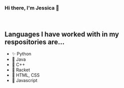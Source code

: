 <h3> Hi there, I'm Jessica 👋 </h3>
<br>

<h2> Languages I have worked with in my respositories are... </h2>
<ul>
  <li> ✨ Python </li>
  <li> 🌈 Java </li>
  <li> 🍂 C++ </li>
  <li> 🌻 Racket </li>
  <li> 🌲 HTML, CSS </li>
  <li> 🍄 Javascript </li>
</ul>

<!--
**jnoel01/jnoel01** is a ✨ _special_ ✨ repository because its `README.md` (this file) appears on your GitHub profile.


